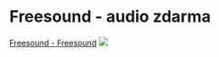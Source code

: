 # Freesound - audio zdarma
[Freesound - Freesound](https://freesound.org)
![](Pasted%20image%2020220802112133.png)